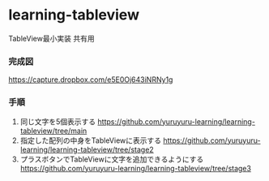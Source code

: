 # learning-tableview
TableView最小実装 共有用

### 完成図
https://capture.dropbox.com/e5E0Oj643iNRNy1g

### 手順
1. 同じ文字を5個表示する https://github.com/yuruyuru-learning/learning-tableview/tree/main
2. 指定した配列の中身をTableViewに表示する https://github.com/yuruyuru-learning/learning-tableview/tree/stage2
3. プラスボタンでTableViewに文字を追加できるようにする https://github.com/yuruyuru-learning/learning-tableview/tree/stage3

